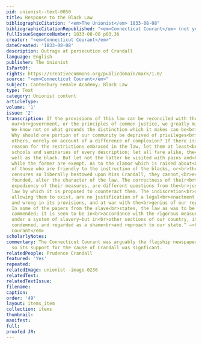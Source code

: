 ```yaml
---
pid: unionist--text-0050
title: Response to the Black Law
bibliographicCitation: "<em>The Unionist</em> 1833-08-08"
bibliographicCitationRepublished: "<em>Connecticut Courant</em> (not yet researched)"
fullIssueSequenceNumber: 1833-08-08 p03.36
creator: "<em>Connecticut Courant</em>"
dateCreated: '1833-08-08'
description: Outrage at persecution of Crandall
language: English
publisher: The Unionist
IsPartOf: 
rights: https://creativecommons.org/publicdomain/mark/1.0/
source: "<em>Connecticut Courant</em>"
subject: Canterbury Female Academy; Black Law
type: Text
category: Unionist content
articleType: 
volume: '1'
issue: '2'
transcription: If the provisions of this law can be reconciled with the nature of
  our<br>government, or the principles of common justice, we greatly mistake its<br>character.
  We know not on what grounds the distinction which it makes can be<br>justified.
  Why should one portion of our community be deprived of privileges<br>enjoyed by
  others, merely on account of a difference of complexion? If there is<br>any good
  reason for the restrictions embraced in the law, let them at least<br>extend to
  schools and seminaries of every description; let all fare alike, the<br>white as
  well as the black. But let not the latter be visited with pains and<br>penalties
  while the former are exempt. As to the clamor which is raised about<br>the fanaticism
  of those who are friendly to the instruction of the blacks, or<br>the sneers and
  censures so liberally bestowed upon Miss Crandall, they cannot,<br>even if well
  founded, alter the character of the law. The correctness of their<br>view, and the
  expediency of their measures, are different questions from the<br>justice of the
  law by which it is proposed to counteract them. The indiscretion<br>of individuals,
  allowing them to exist, are no justification of a legal<br>enactment unequal, oppressive
  and wrong in its provisions, and at war with the<br>genius of our republican institutions.
  In some of the papers from the slave<br>states, the law as was to be expected, is
  commended; it is seen to be in<br>accordance with the rigorous measures adopted
  under a system of slavery—but in<br>other sections of our country, it is strongly
  condemned, and regarded as a shame<br>and reproach to our state.” –<br><em>Connecticut
  Courant</em>
scholarlyNotes: 
commentary: The Connecticut Courant was arguably the flagship newspaper of the state,
  so its support for the cause of Crandall was signficant.
relatedPeople: Prudence Crandall
featured: 'Yes'
repeated: 
relatedImage: unionist--image-0236
relatedText: 
relatedTextIssue: 
filename: 
caption: 
order: '49'
layout: items_item
collection: items
thumbnail: 
manifest: 
full: 
proofed JR: 
---
```

